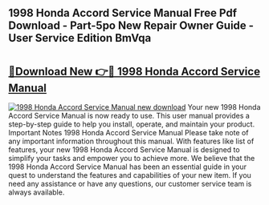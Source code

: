 ## 1998 Honda Accord Service Manual Free Pdf Download - Part-5po New Repair Owner Guide - User Service Edition BmVqa

# <h2><a href="http://bc13946.oget.top/?id=1998+Honda+Accord+Service+Manual">🔗Download New 👉🔴 1998 Honda Accord Service Manual</a></h2>

[![1998 Honda Accord Service Manual new download](https://i.imgur.com/5g1atiW.png)](http://bc13946.oget.top/?id=1998+Honda+Accord+Service+Manual)
Your new 1998 Honda Accord Service Manual is now ready to use. This user manual provides a step-by-step guide to help you install, operate, and maintain your product. Important Notes 1998 Honda Accord Service Manual Please take note of any important information throughout this manual. With features like list of features, your new 1998 Honda Accord Service Manual is designed to simplify your tasks and empower you to achieve more. We believe that the 1998 Honda Accord Service Manual has been an essential guide in your quest to understand the features and capabilities of your new item. If you need any assistance or have any questions, our customer service team is always available.
